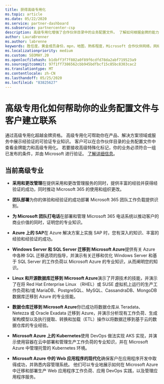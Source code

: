 ```yaml
---
title: 获得高级专用化
ms.topic: article
ms.date: 05/22/2020
ms.service: partner-dashboard
ms.subservice: partnercenter-csp
description: 高级专用化增强了合作伙伴目录中的业务配置文件。 了解如何根据金牌的能力获得高级专用化。
author: LauraBrenner
ms.author: labrenne
keywords: 胜任度，黄金成员身份，mpn，地图，熟练程度，Microsoft 合作伙伴网络，网络成员身份，高级专用化
ms.localizationpriority: medium
ms.custom: SEOMAY.20
ms.openlocfilehash: b1dbff3f7f802a0f89f6cdfd78da2abf719523a9
ms.sourcegitcommit: 97f1ff7386562cbb945bdfbcf15c85bc8303cac2
ms.translationtype: MT
ms.contentlocale: zh-CN
ms.lasthandoff: 05/25/2020
ms.locfileid: "83825627"
---
```

# <a name="how-advanced-specializations-help-your-business-profile-stand-out-to-customers"></a>高级专用化如何帮助你的业务配置文件与客户建立联系

通过高级专用化超越金牌资格。 高级专用化可帮助你在产品、解决方案领域或服务中展示经验证的可验证专业知识。 客户可以在合作伙伴目录的业务配置文件中查看金牌能力和高级专用化。 若要接收高级特殊化标记，你的业务必须符合一组已发布的条件，并由 Microsoft 进行验证。 [了解详细信息](https://partner.microsoft.com/membership/advanced-specialization)。

## <a name="the-current-advanced-specializations"></a>当前高级专业

- **采用和更改管理**在提供采用和更改管理服务的同时，提供丰富的经验并获得经验证的成功，同时推动 Microsoft 365 的使用和组织更改。

- **团队部署**为你的体验和经验证的成功部署 Microsoft 365 团队工作负载提供识别。

- **为 Microsoft 团队打电话**在部署和管理 Microsoft 365 电话系统以推动客户的商业价值的同时，证明您的专业知识。

- **Azure 上的 SAP**在 Azure 解决方案上实施 SAP 时，您有深入的知识、丰富的经验和经验证的成功。 

- **Windows Server 和 SQL Server 迁移到 Microsoft Azure**提供有关 Azure 中各种 SQL 迁移选项的指导，并演示有关迁移和优化 Windows Server 和基于 SQL Server 的工作负荷以 Microsoft Azure 的专业知识，从而阐明您的知识。 

- **Linux 和开源数据库迁移到 Microsoft Azure**演示了开源技术的技能，并演示了在将 Red Hat Enterprise Linux （RHEL）或 SUSE 虚拟机上运行的生产工作负荷和/或 MariaDB、PostgreSQL、MySQL、CassandraDB、MongoDB 数据库迁移到 Azure 的专业技能。

- **数据仓库迁移到 Microsoft Azure**你已成功将数据仓库从 Teradata、Netezza 或 Oracle Exadata 迁移到 Azure，并演示分析现有工作负荷、生成架构模型以及执行提取、转换和加载（ETL）操作以将数据迁移到基于云的数据仓库的专业经验。

- **Microsoft Azure 上的 Kubernetes**使用 DevOps 做法实现 AKS 实现，并演示使用容器在云中部署和管理生产工作负荷的专业知识，并在 Microsoft Azure 中管理托管的 Kubernetes 环境。

- **Microsoft Azure 中的 Web 应用程序的现代化**确保客户在应用程序开发中取得成功，并熟悉内容管理系统。 他们可以专业地展示如何在 Microsoft Azure 中迁移和部署生产 Web 应用程序工作负荷、应用 DevOps 实践，以及管理应用程序服务。


